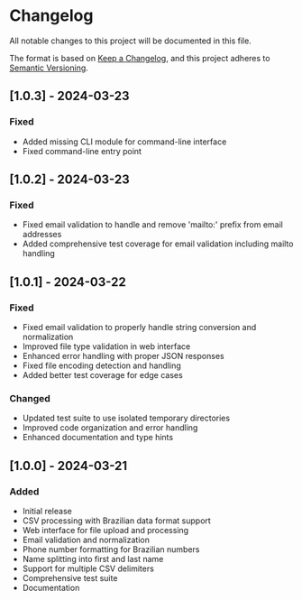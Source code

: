 # Changelog

All notable changes to this project will be documented in this file.

The format is based on [Keep a Changelog](https://keepachangelog.com/en/1.0.0/),
and this project adheres to [Semantic Versioning](https://semver.org/spec/v2.0.0.html).

## [1.0.3] - 2024-03-23

### Fixed
- Added missing CLI module for command-line interface
- Fixed command-line entry point

## [1.0.2] - 2024-03-23

### Fixed
- Fixed email validation to handle and remove 'mailto:' prefix from email addresses
- Added comprehensive test coverage for email validation including mailto handling

## [1.0.1] - 2024-03-22

### Fixed
- Fixed email validation to properly handle string conversion and normalization
- Improved file type validation in web interface
- Enhanced error handling with proper JSON responses
- Fixed file encoding detection and handling
- Added better test coverage for edge cases

### Changed
- Updated test suite to use isolated temporary directories
- Improved code organization and error handling
- Enhanced documentation and type hints

## [1.0.0] - 2024-03-21

### Added
- Initial release
- CSV processing with Brazilian data format support
- Web interface for file upload and processing
- Email validation and normalization
- Phone number formatting for Brazilian numbers
- Name splitting into first and last name
- Support for multiple CSV delimiters
- Comprehensive test suite
- Documentation
